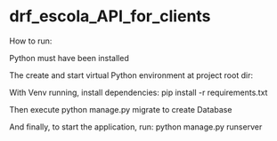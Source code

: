 # drf_escola_API_for_clients

How to run:

Python must have been installed

The create and start virtual Python environment at project root dir:

With Venv running, install dependencies: pip install -r requirements.txt

Then execute python manage.py migrate to create Database

And finally, to start the application, run: python manage.py runserver
